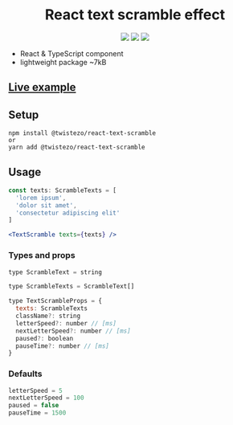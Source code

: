 <div align="center">

# React text scramble effect

![](https://img.shields.io/npm/v/@twistezo/react-text-scramble?style=flat-square&color=9cf)
![](https://img.shields.io/npm/dt/@twistezo/react-text-scramble?style=flat-square&color=9cf)
![](https://img.shields.io/npm/l/@twistezo/react-text-scramble?style=flat-square&color=yellow)

</div>

- React & TypeScript component
- lightweight package ~7kB

## <a href="https://codesandbox.io/s/react-text-scramble-eyzqm">Live example</a>

## Setup

```
npm install @twistezo/react-text-scramble
or
yarn add @twistezo/react-text-scramble
```

## Usage

```jsx
const texts: ScrambleTexts = [
  'lorem ipsum',
  'dolor sit amet',
  'consectetur adipiscing elit'
]

<TextScramble texts={texts} />
```

### Types and props

```js
type ScrambleText = string

type ScrambleTexts = ScrambleText[]

type TextScrambleProps = {
  texts: ScrambleTexts
  className?: string
  letterSpeed?: number // [ms]
  nextLetterSpeed?: number // [ms]
  paused?: boolean
  pauseTime?: number // [ms]
}
```

### Defaults

```js
letterSpeed = 5
nextLetterSpeed = 100
paused = false
pauseTime = 1500
```
